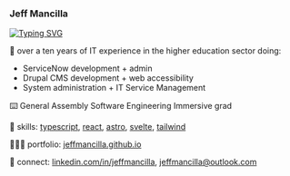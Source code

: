 ### Jeff Mancilla
[![Typing SVG](https://readme-typing-svg.demolab.com?font=Fira+Code&pause=1000&random=false&width=435&lines=Front-end+Engineer;ServiceNow+Developer)](https://git.io/typing-svg)

💪 over a ten years of IT experience in the higher education sector doing:
- ServiceNow development + admin
- Drupal CMS development + web accessibility
- System administration + IT Service Management

⌨️ General Assembly Software Engineering Immersive grad

🧠 skills: [typescript][typescript], [react][react], [astro][astro], [svelte][svelte], [tailwind][tailwind]

👨🏼‍💻 portfolio: [jeffmancilla.github.io][website]

👔 connect: [linkedin.com/in/jeffmancilla][linkedin], [jeffmancilla@outlook.com][email]

[express]: https://expressjs.com
[react]: https://react.dev
[django]: https://www.djangoproject.com
[mongodb]: https://www.mongodb.com
[typescript]: https://www.typescriptlang.org
[svelte]: https://svelte.dev
[astro]: https://astro.build
[tailwind]: https://tailwindcss.com
[website]: https://jeffmancilla.github.io
[linkedin]: https://linkedin.com/in/jeffmancilla
[email]: mailto://jeffmancilla@outlook.com
